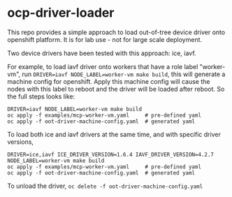 # ocp-driver-loader

This repo provides a simple approach to load out-of-tree device driver onto openshift platform. It is 
for lab use - not for large scale deployment.

Two device drivers have been tested with this approach: ice, iavf.

For example, to load iavf driver onto workers that have a role label "worker-vm", run `DRIVER=iavf NODE_LABEL=worker-vm make build`, this will generate a machine config for openshift. Apply this machine 
config will cause the nodes with this label to reboot and the driver will be loaded after reboot. So the full steps looks like:
```
DRIVER=iavf NODE_LABEL=worker-vm make build
oc apply -f examples/mcp-worker-vm.yaml     # pre-defined yaml
oc apply -f oot-driver-machine-config.yaml  # generated yaml
```

To load both ice and iavf drivers at the same time, and with specific driver versions,
```
DRIVER=ice,iavf ICE_DRIVER_VERSION=1.6.4 IAVF_DRIVER_VERSION=4.2.7 NODE_LABEL=worker-vm make build
oc apply -f examples/mcp-worker-vm.yaml     # pre-defined yaml
oc apply -f oot-driver-machine-config.yaml  # generated yaml
```

To unload the driver,
`oc delete -f oot-driver-machine-config.yaml`
 
